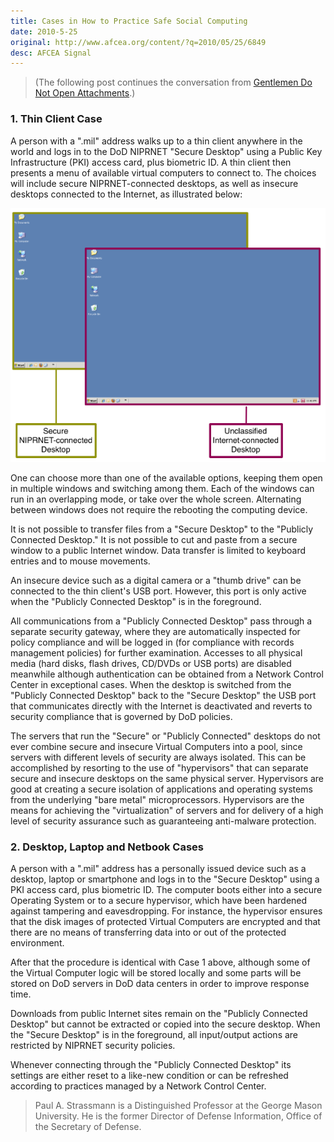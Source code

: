 ```yaml
---
title: Cases in How to Practice Safe Social Computing
date: 2010-5-25
original: http://www.afcea.org/content/?q=2010/05/25/6849
desc: AFCEA Signal
---
```


> (The following post continues the conversation from 
> [Gentlemen Do Not Open Attachments](2010-05-a.html).)

### 1. Thin Client Case

A person with a ".mil" address walks up to a thin client anywhere in
the world and logs in to the DoD NIPRNET "Secure Desktop" using a
Public Key Infrastructure (PKI) access card, plus biometric ID. A thin
client then presents a menu of available virtual computers to connect
to. The choices will include secure NIPRNET-connected desktops, as
well as insecure desktops connected to the Internet, as illustrated
below:

![secure desktops](2010-05-b-fig.png)

One can choose more than one of the available options, keeping them open in multiple windows and switching among them. Each of the windows can run in an overlapping mode, or take over the whole screen. Alternating between windows does not require the rebooting the computing device.

It is not possible to transfer files from a "Secure Desktop" to the "Publicly Connected Desktop." It is not possible to cut and paste from a secure window to a public Internet window. Data transfer is limited to keyboard entries and to mouse movements.

An insecure device such as a digital camera or a "thumb drive" can be connected to the thin client's USB port. However, this port is only active when the "Publicly Connected Desktop" is in the foreground.

All communications from a "Publicly Connected Desktop" pass through a separate security gateway, where they are automatically inspected for policy compliance and will be logged in (for compliance with records management policies) for further examination. Accesses to all physical media (hard disks, flash drives, CD/DVDs or USB ports) are disabled meanwhile although authentication can be obtained from a Network Control Center in exceptional cases. When the desktop is switched from the "Publicly Connected Desktop" back to the "Secure Desktop" the USB port that communicates directly with the Internet is deactivated and reverts to security compliance that is governed by DoD policies.

The servers that run the "Secure" or "Publicly Connected" desktops do not ever combine secure and insecure Virtual Computers into a pool, since servers with different levels of security are always isolated. This can be accomplished by resorting to the use of "hypervisors" that can separate secure and insecure desktops on the same physical server. Hypervisors are good at creating a secure isolation of applications and operating systems from the underlying "bare metal" microprocessors. Hypervisors are the means for achieving the "virtualization" of servers and for delivery of a high level of security assurance such as guaranteeing anti-malware protection.

### 2. Desktop, Laptop and Netbook Cases

A person with a ".mil" address has a personally issued device such as
a desktop, laptop or smartphone and logs in to the "Secure Desktop"
using a PKI access card, plus biometric ID. The computer boots either
into a secure Operating System or to a secure hypervisor, which have
been hardened against tampering and eavesdropping. For instance, the
hypervisor ensures that the disk images of protected Virtual Computers
are encrypted and that there are no means of transferring data into or
out of the protected environment.

After that the procedure is identical with Case 1 above, although some
of the Virtual Computer logic will be stored locally and some parts
will be stored on DoD servers in DoD data centers in order to improve
response time.

Downloads from public Internet sites remain on the "Publicly Connected
Desktop" but cannot be extracted or copied into the secure
desktop. When the "Secure Desktop" is in the foreground, all
input/output actions are restricted by NIPRNET security policies.

Whenever connecting through the "Publicly Connected Desktop" its
settings are either reset to a like-new condition or can be refreshed
according to practices managed by a Network Control Center.

> Paul A. Strassmann is a Distinguished Professor at the George Mason
> University. He is the former Director of Defense Information, Office
> of the Secretary of Defense.
